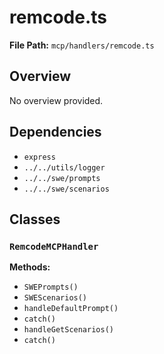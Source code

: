 # remcode.ts

**File Path:** `mcp/handlers/remcode.ts`

## Overview

No overview provided.

## Dependencies

- `express`
- `../../utils/logger`
- `../../swe/prompts`
- `../../swe/scenarios`

## Classes

### `RemcodeMCPHandler`

**Methods:**

- `SWEPrompts()`
- `SWEScenarios()`
- `handleDefaultPrompt()`
- `catch()`
- `handleGetScenarios()`
- `catch()`

